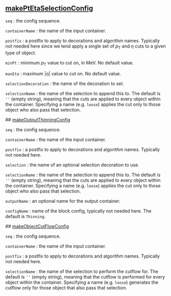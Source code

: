 ## [makePtEtaSelectionConfig](https://acode-browser1.usatlas.bnl.gov/lxr/source/athena/PhysicsAnalysis/Algorithms/AsgAnalysisAlgorithms/python/AsgAnalysisConfig.py)

`seq`
:   the config sequence.

`containerName`
:   the name of the input container.

`postfix`
:   a postfix to apply to decorations and algorithm names. Typically not needed here since we tend apply a single set of $p_\mathrm{T}$ and $\eta$ cuts to a given type of object.

`minPt`
:   minimum $p_\mathrm{T}$ value to cut on, in MeV. No default value.

`maxEta`
:   maximum $\vert\eta\vert$ value to cut on. No default value.

`selectionDecoration`
:   the name of the decoration to set.

`selectionName`
:   the name of the selection to append this to. The default is `''` (empty string), meaning that the cuts are applied to every object within the container. Specifying a name (e.g. `loose`) applies the cut only to those object who also pass that selection.

## [makeOutputThinningConfig](https://acode-browser1.usatlas.bnl.gov/lxr/source/athena/PhysicsAnalysis/Algorithms/AsgAnalysisAlgorithms/python/AsgAnalysisConfig.py)

`seq`
:   the config sequence.

`containerName`
:   the name of the input container.

`postfix`
:   a postfix to apply to decorations and algorithm names. Typically not needed here.

`selection`
:   the name of an optional selection decoration to use.

`selectionName`
:   the name of the selection to append this to. The default is `''` (empty string), meaning that the cuts are applied to every object within the container. Specifying a name (e.g. `loose`) applies the cut only to those object who also pass that selection.

`outputName`
:   an optional name for the output container.

`configName`
:   name of the block config, typically not needed here. The default is `Thinning`.

## [makeObjectCutFlowConfig](https://acode-browser1.usatlas.bnl.gov/lxr/source/athena/PhysicsAnalysis/Algorithms/AsgAnalysisAlgorithms/python/AsgAnalysisConfig.py)

`seq`
:   the config sequence.

`containerName`
:   the name of the input container.

`postfix`
:   a postfix to apply to decorations and algorithm names. Typically not needed here.

`selectionName`
:   the name of the selection to perform the cutflow for. The default is `''` (empty string), meaning that the cutflow is performed for every object within the container. Specifying a name (e.g. `loose`) generates the cutflow only for those object that also pass that selection.